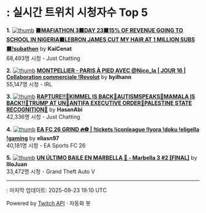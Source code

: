 # : 실시간 트위치 시청자수 Top 5

**1.** [![thumb](https://static-cdn.jtvnw.net/previews-ttv/live_user_kaicenat-320x180.jpg)](https://twitch.tv/KaiCenat)
**[🟥MAFIATHON 3🟥DAY 23🟥15% OF REVENUE GOING TO SCHOOL IN NIGERIA🟥LEBRON JAMES CUT MY HAIR AT 1 MILLION SUBS🟥!subathon](https://twitch.tv/KaiCenat)** by **KaiCenat**<br>68,493명 시청  - Just Chatting

**2.** [![thumb](https://static-cdn.jtvnw.net/previews-ttv/live_user_byilhann-320x180.jpg)](https://twitch.tv/byilhann)
**[MONTPELLIER - PARIS À PIED AVEC @Nico_la | JOUR 16 | Collaboration commerciale !Revolut](https://twitch.tv/byilhann)** by **byilhann**<br>55,147명 시청  - IRL

**3.** [![thumb](https://static-cdn.jtvnw.net/previews-ttv/live_user_hasanabi-320x180.jpg)](https://twitch.tv/HasanAbi)
**[RAPTURE!!🚨KIMMEL IS BACK🚨AUTISMSPEAKS🚨MAMALA IS BACK!!🚨TRUMP AT UN🚨ANTIFA EXECUTIVE ORDER🚨PALESTINE STATE RECOGNITION🚨](https://twitch.tv/HasanAbi)** by **HasanAbi**<br>42,336명 시청  - Just Chatting

**4.** [![thumb](https://static-cdn.jtvnw.net/previews-ttv/live_user_eliasn97-320x180.jpg)](https://twitch.tv/eliasn97)
**[EA FC 26 GRIND 🔥⚽️ | !tickets !iconleague !lyora !doku !eligella !gaming](https://twitch.tv/eliasn97)** by **eliasn97**<br>40,181명 시청  - EA Sports FC 26

**5.** [![thumb](https://static-cdn.jtvnw.net/previews-ttv/live_user_illojuan-320x180.jpg)](https://twitch.tv/IlloJuan)
**[UN ÚLTIMO BAILE EN MARBELLA 🙌 - Marbella 3 #2 [FINAL]](https://twitch.tv/IlloJuan)** by **IlloJuan**<br>33,472명 시청  - Grand Theft Auto V


---
: 마지막 업데이트: 2025-09-23 19:10 UTC

Powered by [Twitch API](https://dev.twitch.tv/docs/api/reference) · 자동화 봇